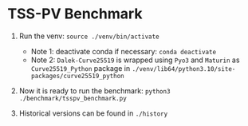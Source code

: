 # TSS-PV Benchmark
1. Run the venv:
   ``
   source ./venv/bin/activate
   ``
   - Note 1: deactivate conda if necessary: `conda deactivate`
   - Note 2: `Dalek-Curve25519` is wrapped using `Pyo3` and `Maturin` as `Curve25519_Python` package in `./venv/lib64/python3.10/site-packages/curve25519_python`

2. Now it is ready to run the benchmark: `python3 ./benchmark/tsspv_benchmark.py`
3. Historical versions can be found in `./history`
